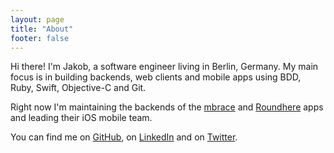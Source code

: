```yaml
---
layout: page
title: "About"
footer: false
---
```


Hi there! I'm Jakob, a software engineer living in Berlin, Germany. My main focus is in building backends, web clients and mobile apps using BDD, Ruby, Swift, Objective-C and Git.

Right now I'm maintaining the backends of the [mbrace](http://getmbrace.com) and [Roundhere](http://www.roundhere.me) apps and leading their iOS mobile team.

You can find me on [GitHub](https://github.com/mikrobi "Jakob Class on GitHub"), on [LinkedIn](https://www.linkedin.com/in/jakobclass "Jakob Class on LinkedIn") and on [Twitter](https://twitter.com/classisch "Jakob Class on Twitter").


